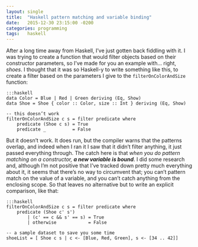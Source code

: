 ```yaml
---
layout: single
title:  "Haskell pattern matching and variable binding"
date:   2015-12-30 23:15:00 -0200
categories: programming
tags:   haskell
---
```

After a long time away from Haskell, I’ve just gotten back fiddling with it. I was trying to create a function that would filter objects based on their constructor parameters, so I’ve made for you an example with… right, *shoes*. I thought that it was so Haskell-y to write something like this, to create a filter based on the parameters I give to the `filterOnColorAndSize` function:

    :::haskell
    data Color = Blue | Red | Green deriving (Eq, Show)
    data Shoe = Shoe { color :: Color, size :: Int } deriving (Eq, Show)

    -- this doesn’t work
    filterOnColorAndSize c s = filter predicate where
        predicate (Shoe c s) = True
        predicate _          = False

But it doesn’t work. It does run, but the compiler warns that the patterns overlap, and indeed when I ran it I saw that it didn’t filter anything, it just passed everything through. The catch here is that *when you do pattern matching on a constructor, **a new variable is bound***. I did some research and, although I’m not positive that I’ve tracked down pretty much everything about it, it seems that there’s no way to circumvent that; you can’t pattern match on the value of a variable, and you can’t catch anything from the enclosing scope. So that leaves no alternative but to write an explicit comparison, like that:

    :::haskell
    filterOnColorAndSize c s = filter predicate where
        predicate (Shoe c' s')
            | (c' == c && s' == s) = True
            | otherwise            = False

    -- a sample dataset to save you some time
    shoeList = [ Shoe c s | c <- [Blue, Red, Green], s <- [34 .. 42]]
